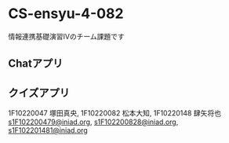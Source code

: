 # CS-ensyu-4-082
情報連携基礎演習Ⅳのチーム課題です
## Chatアプリ

## クイズアプリ

1F10220047 塚田真央, 1F10220082 松本大知, 1F10220148 肆矢将也
s1F102200479@iniad.org, s1F102200828@iniad.org, s1F102201481@iniad.org